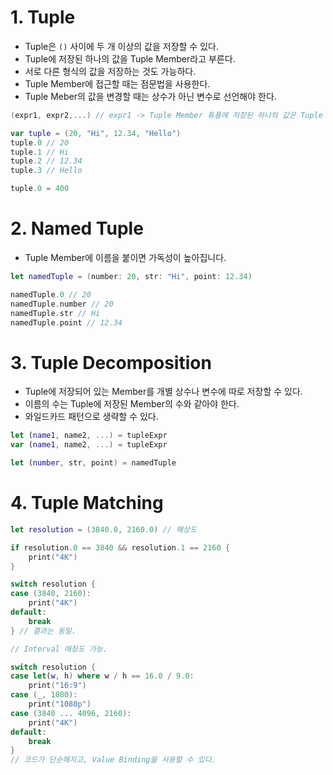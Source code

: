 # 1. Tuple
* Tuple은 `()` 사이에 두 개 이상의 값을 저장할 수 있다.
* Tuple에 저장된 하나의 값을 Tuple Member라고 부른다.
* 서로 다른 형식의 값을 저장하는 것도 가능하다.
* Tuple Member에 접근할 때는 점문법을 사용한다.
* Tuple Meber의 값을 변경할 때는 상수가 아닌 변수로 선언해야 한다.
```swift
(expr1, expr2,...) // expr1 -> Tuple Member 튜플에 저장된 하나의 값은 Tuple Member라고 한다.

var tuple = (20, "Hi", 12.34, "Hello")
tuple.0 // 20
tuple.1 // Hi
tuple.2 // 12.34
tuple.3 // Hello

tuple.0 = 400
```

# 2. Named Tuple
* Tuple Member에 이름을 붙이면 가독성이 높아집니다.
```swift
let namedTuple = (number: 20, str: "Hi", point: 12.34)

namedTuple.0 // 20
namedTuple.number // 20
namedTuple.str // Hi
namedTuple.point // 12.34
```

# 3. Tuple Decomposition
* Tuple에 저장되어 있는 Member를 개별 상수나 변수에 따로 저장할 수 있다.
* 이름의 수는 Tuple에 저장된 Member의 수와 같아야 한다.
* 와일드카드 패턴으로 생략할 수 있다.
```swift
let (name1, name2, ...) = tupleExpr 
var (name1, name2, ...) = tupleExpr 

let (number, str, point) = namedTuple
```


 # 4. Tuple Matching
```swift
let resolution = (3840.0, 2160.0) // 해상도

if resolution.0 == 3840 && resolution.1 == 2160 {
    print("4K")
}

switch resolution {
case (3840, 2160):
    print("4K")
default:
    break
} // 결과는 동일.

// Interval 매칭도 가능.

switch resolution {
case let(w, h) where w / h == 16.0 / 9.0:
    print("16:9")
case (_, 1080):
    print("1080p")
case (3840 ... 4096, 2160):
    print("4K")
default:
    break
}
// 코드가 단순해지고, Value Binding을 사용할 수 있다.
```
